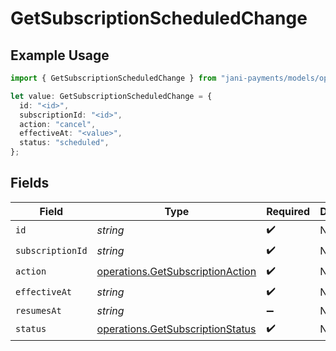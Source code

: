 # GetSubscriptionScheduledChange

## Example Usage

```typescript
import { GetSubscriptionScheduledChange } from "jani-payments/models/operations";

let value: GetSubscriptionScheduledChange = {
  id: "<id>",
  subscriptionId: "<id>",
  action: "cancel",
  effectiveAt: "<value>",
  status: "scheduled",
};
```

## Fields

| Field                                                                                | Type                                                                                 | Required                                                                             | Description                                                                          |
| ------------------------------------------------------------------------------------ | ------------------------------------------------------------------------------------ | ------------------------------------------------------------------------------------ | ------------------------------------------------------------------------------------ |
| `id`                                                                                 | *string*                                                                             | :heavy_check_mark:                                                                   | N/A                                                                                  |
| `subscriptionId`                                                                     | *string*                                                                             | :heavy_check_mark:                                                                   | N/A                                                                                  |
| `action`                                                                             | [operations.GetSubscriptionAction](../../models/operations/getsubscriptionaction.md) | :heavy_check_mark:                                                                   | N/A                                                                                  |
| `effectiveAt`                                                                        | *string*                                                                             | :heavy_check_mark:                                                                   | N/A                                                                                  |
| `resumesAt`                                                                          | *string*                                                                             | :heavy_minus_sign:                                                                   | N/A                                                                                  |
| `status`                                                                             | [operations.GetSubscriptionStatus](../../models/operations/getsubscriptionstatus.md) | :heavy_check_mark:                                                                   | N/A                                                                                  |